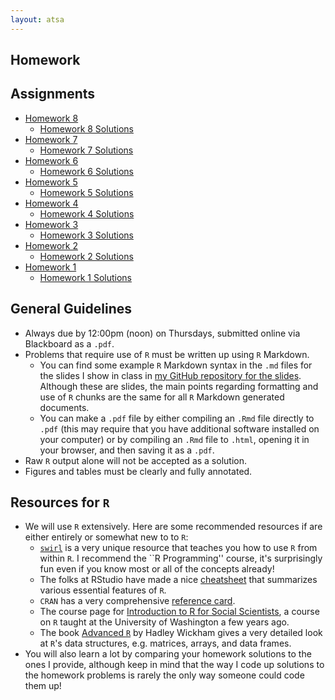 ```yaml
---
layout: atsa
---
```

  
Homework
-------

## Assignments
* [Homework 8](https://maryclare.github.io/atsa/content/homework/hw_8.pdf)
     - [Homework 8 Solutions](https://maryclare.github.io/atsa/content/homework/hw_8_sol.pdf)
* [Homework 7](https://maryclare.github.io/atsa/content/homework/hw_7.pdf)
     - [Homework 7 Solutions](https://maryclare.github.io/atsa/content/homework/hw_7_sol.pdf)
* [Homework 6](https://maryclare.github.io/atsa/content/homework/hw_6.pdf)
     - [Homework 6 Solutions](https://maryclare.github.io/atsa/content/homework/hw_6_sol.pdf)
* [Homework 5](https://maryclare.github.io/atsa/content/homework/hw_5.pdf)
     - [Homework 5 Solutions](https://maryclare.github.io/atsa/content/homework/hw_5_sol.pdf)
* [Homework 4](https://maryclare.github.io/atsa/content/homework/hw_4.pdf)
     - [Homework 4 Solutions](https://maryclare.github.io/atsa/content/homework/hw_4_sol.pdf)
* [Homework 3](https://maryclare.github.io/atsa/content/homework/hw_3.pdf)
    - [Homework 3 Solutions](https://maryclare.github.io/atsa/content/homework/hw_3_sol.pdf)
* [Homework 2](https://maryclare.github.io/atsa/content/homework/hw_2.pdf)
    - [Homework 2 Solutions](https://maryclare.github.io/atsa/content/homework/hw_2_sol.pdf)
* [Homework 1](https://maryclare.github.io/atsa/content/homework/hw_1.pdf)
    - [Homework 1 Solutions](https://maryclare.github.io/atsa/content/homework/hw_1_sol.pdf)
    
## General Guidelines
* Always due by 12:00pm (noon) on Thursdays, submitted online via Blackboard as a `.pdf`.
* Problems that require use of `R` must be written up using `R` Markdown. 
    - You can find some example `R` Markdown syntax in the `.md` files for the slides I show in class in [my GitHub repository for the slides](https://github.com/maryclare/atsa/tree/master/content/slides). Although these are slides, the main points regarding formatting and use of `R` chunks are the same for all `R` Markdown generated documents.
    - You can make a `.pdf` file by either compiling an `.Rmd` file directly to `.pdf` (this may require that you have additional software installed on your computer) or by compiling an `.Rmd` file to `.html`, opening it in your browser, and then saving it as a `.pdf`.
* Raw `R` output alone will not be accepted as a solution.
* Figures and tables must be clearly and fully annotated.

## Resources for `R`
* We will use `R` extensively. Here are some recommended resources if are either entirely or somewhat new to to `R`:
    - [`swirl`](https://swirlstats.com/students.html) is a very unique resource that teaches you how to use `R` from within `R`. I recommend the ``R Programming'' course, it's surprisingly fun even if you know most or all of the concepts already!
    - The folks at RStudio have made a nice [cheatsheet](https://www.rstudio.com/wp-content/uploads/2016/10/r-cheat-sheet-3.pdf) that summarizes various essential features of `R`.
    - `CRAN` has a very comprehensive [reference card](https://cran.r-project.org/doc/contrib/Short-refcard.pdf).
    - The course page for [Introduction to R for Social Scientists](https://rebeccaferrell.github.io/CSSS508/), a course on `R` taught at the University of Washington a few years ago.
    - The book [Advanced `R`](http://adv-r.had.co.nz) by Hadley Wickham gives a very detailed look at `R`'s data structures, e.g. matrices, arrays, and data frames.
* You will also learn a lot by comparing your homework solutions to the ones I provide, although keep in mind that the way I code up solutions to the homework problems is rarely the only way someone could code them up!
    
